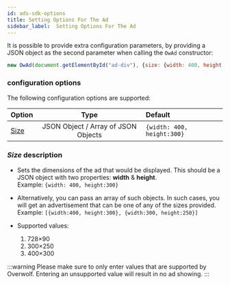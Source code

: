 ```yaml
---
id: ads-sdk-options
title: Setting Options For The Ad
sidebar_label:  Setting Options For The Ad
---
```



It is possible to provide extra configuration parameters, by providing a JSON object as the second parameter when calling the `OwAd` constructor:

```js
new OwAd(document.getElementById("ad-div"), {size: {width: 400, height:300})
```

### configuration options

The following configuration options are supported:

| Option                    | Type                                | Default                     | 
| ------------------------- |:-----------------------------------:| :---------------------------|           
| [Size](#size-description) | JSON Object / Array of JSON Objects | `{width: 400, height:300}`  |

### *Size* description

* Sets the dimensions of the ad that would be displayed. This should be a JSON object with two properties: **width** & **height**.  
Example: `{width: 400, height:300}`
* Alternatively, you can pass an array of such objects. In such cases, you will get an advertisement that can be one of any of the sizes provided. Example: `[{width:400, height:300}, {width:300, height:250}]`

* Supported values:
  1. 728×90
  2. 300×250
  3. 400×300

:::warning
Please make sure to only enter values that are supported by Overwolf. Entering an unsupported value will result in no ad showing.
:::

